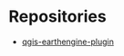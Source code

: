 # Repositories

* [qgis-earthengine-plugin](https://gee-community.github.io/qgis-earthengine-plugin/)
